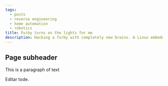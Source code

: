 ```yaml
---
tags:
  - posts
  - reverse engineering
  - home automation
  - robotics
title: Furby turns on the lights for me
description: Hacking a furby with completely new brains. A Linux embedded system with control of the original servos and displays, so that this toy becomes a Voice Assistant.
---
```


## Page subheader
This is a paragraph of text

Editar tode.